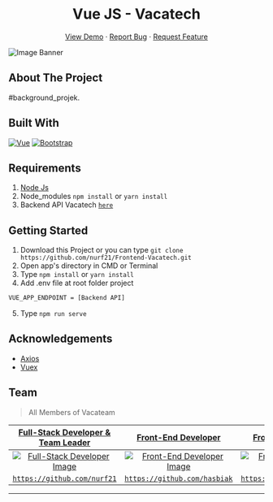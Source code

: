 <h1 align='center'>Vue JS - Vacatech</h1>
  <p align="center">
    <a href="link_deploy">View Demo</a>
    ·
    <a href="https://github.com/nurf21/team-project/issues">Report Bug</a>
    ·
    <a href="https://github.com/nurf21/team-project/issues">Request Feature</a>
  </p>

![Image Banner](https://raw.githubusercontent.com/Bagusth15/team-project/master/image_banner.jpg)

## About The Project
#background_projek.

## Built With

[![Vue](https://img.shields.io/badge/Vue-v2.6.11-green)](https://github.com/vuejs/vue)
[![Bootstrap](https://img.shields.io/badge/Bootstrap-v4.5.x-blue)](https://github.com/bootstrap-vue/bootstrap-vue)

## Requirements

1. <a href="https://nodejs.org/en/download/">Node Js</a>
2. Node_modules `npm install` or `yarn install`
3. Backend API Vacatech [`here`](https://github.com/nurf21/Backend-API-Vacatech)

## Getting Started

1. Download this Project or you can type `git clone https://github.com/nurf21/Frontend-Vacatech.git`
2. Open app's directory in CMD or Terminal
3. Type `npm install` or `yarn install`
4. Add .env file at root folder project
```sh
VUE_APP_ENDPOINT = [Backend API]
```
5. Type `npm run serve`

## Acknowledgements

- [Axios](https://www.npmjs.com/package/axios)
- [Vuex](https://vuex.vuejs.org/)

## Team

> All Members of Vacateam

| <a href="https://blog.udacity.com/2014/12/front-end-vs-back-end-vs-full-stack-web-developers.html" target="_blank">**Full-Stack Developer & Team Leader**</a> | <a href="https://blog.udacity.com/2014/12/front-end-vs-back-end-vs-full-stack-web-developers.html" target="_blank">**Front-End Developer**</a> | <a href="https://blog.udacity.com/2014/12/front-end-vs-back-end-vs-full-stack-web-developers.html" target="_blank">**Front-End Developer**</a> | <a href="https://blog.udacity.com/2014/12/front-end-vs-back-end-vs-full-stack-web-developers.html" target="_blank">**Back-End Developer**</a> | <a href="https://blog.udacity.com/2014/12/front-end-vs-back-end-vs-full-stack-web-developers.html" target="_blank">**Back-End Developer**</a> | 
| :---: |:---:| :---:|:---:| :---:|
| [![Full-Stack Developer Image](https://avatars2.githubusercontent.com/u/59104753?s=460&u=47d2fd5039e33093e0c2f68ea2a0a2c170934e73&v=4)](https://github.com/nurf21) | [![Front-End Developer Image](https://avatars1.githubusercontent.com/u/67422750?s=460&u=21d465c9ea07dcf6421ffc6076ca02f863843dc4&v=4)](https://github.com/hasbiak) | [![Front-End Developer Image](https://avatars0.githubusercontent.com/u/41566487?s=460&u=4ac5eac0d76822be4bf996640c9a4ccbd65c273e&v=4)](https://github.com/dheaaqn) | [![Back-End Developer Image](https://avatars2.githubusercontent.com/u/68628908?s=460&v=4)](https://github.com/muzmiulya) | [![Back-End Developer Image](https://avatars0.githubusercontent.com/u/67113526?s=460&u=7582638e678ffa864425cc05f0ea246dc9ce10d8&v=4)](https://github.com/iqbalstwan) |
| <a href="https://github.com/nurf21" target="_blank">`https://github.com/nurf21`</a> | <a href="https://github.com/hasbiak" target="_blank">`https://github.com/hasbiak`</a> | <a href="https://github.com/dheaaqn" target="_blank">`https://github.com/dheaaqn`</a> | <a href="https://github.com/muzmiulya" target="_blank">`https://github.com/muzmiulya`</a> | <a href="https://github.com/iqbalstwan" target="_blank">`https://github.com/iqbalstwan`</a> |

---

